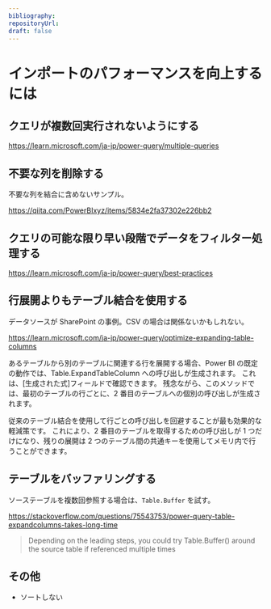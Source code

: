 ```yaml
---
bibliography: 
repositoryUrl:
draft: false
---
```


# インポートのパフォーマンスを向上するには

## クエリが複数回実行されないようにする

https://learn.microsoft.com/ja-jp/power-query/multiple-queries

## 不要な列を削除する

不要な列を結合に含めないサンプル。

https://qiita.com/PowerBIxyz/items/5834e2fa37302e226bb2

## クエリの可能な限り早い段階でデータをフィルター処理する

https://learn.microsoft.com/ja-jp/power-query/best-practices

## 行展開よりもテーブル結合を使用する

データソースが SharePoint の事例。CSV の場合は関係ないかもしれない。

https://learn.microsoft.com/ja-jp/power-query/optimize-expanding-table-columns

あるテーブルから別のテーブルに関連する行を展開する場合、Power BI の既定の動作では、Table.ExpandTableColumn への呼び出しが生成されます。 これは、[生成された式]フィールドで確認できます。 残念ながら、このメソッドでは、最初のテーブルの行ごとに、2 番目のテーブルへの個別の呼び出しが生成されます。

従来のテーブル結合を使用して行ごとの呼び出しを回避することが最も効果的な軽減策です。 これにより、2 番目のテーブルを取得するための呼び出しが 1 つだけになり、残りの展開は 2 つのテーブル間の共通キーを使用してメモリ内で行うことができます。

## テーブルをバッファリングする

ソーステーブルを複数回参照する場合は、`Table.Buffer` を試す。

https://stackoverflow.com/questions/75543753/power-query-table-expandcolumns-takes-long-time

> Depending on the leading steps, you could try Table.Buffer() around the source table if referenced multiple times

## その他

- ソートしない
